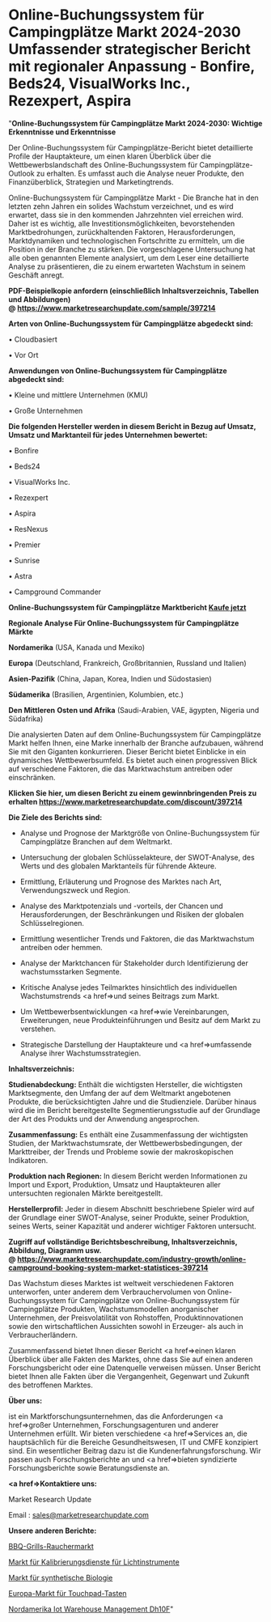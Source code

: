 # Online-Buchungssystem für Campingplätze Markt 2024-2030 Umfassender strategischer Bericht mit regionaler Anpassung - Bonfire, Beds24, VisualWorks Inc., Rezexpert, Aspira

"<strong>Online-Buchungssystem für Campingplätze Markt 2024-2030: Wichtige Erkenntnisse und Erkenntnisse</strong>

Der Online-Buchungssystem für Campingplätze-Bericht bietet detaillierte Profile der Hauptakteure, um einen klaren Überblick über die Wettbewerbslandschaft des Online-Buchungssystem für Campingplätze-Outlook zu erhalten. Es umfasst auch die Analyse neuer Produkte, den Finanzüberblick, Strategien und Marketingtrends.

Online-Buchungssystem für Campingplätze Markt - Die Branche hat in den letzten zehn Jahren ein solides Wachstum verzeichnet, und es wird erwartet, dass sie in den kommenden Jahrzehnten viel erreichen wird. Daher ist es wichtig, alle Investitionsmöglichkeiten, bevorstehenden Marktbedrohungen, zurückhaltenden Faktoren, Herausforderungen, Marktdynamiken und technologischen Fortschritte zu ermitteln, um die Position in der Branche zu stärken. Die vorgeschlagene Untersuchung hat alle oben genannten Elemente analysiert, um dem Leser eine detaillierte Analyse zu präsentieren, die zu einem erwarteten Wachstum in seinem Geschäft anregt.

<strong><b>PDF-Beispielkopie anfordern (einschließlich Inhaltsverzeichnis, Tabellen und Abbildungen) @ </b></strong><strong><a href=https://www.marketresearchupdate.com/sample/397214><strong>https://www.marketresearchupdate.com/sample/397214</u></a></strong></strong>

<strong>Arten von Online-Buchungssystem für Campingplätze abgedeckt sind:</strong>

• Cloudbasiert

• Vor Ort

<strong>Anwendungen von Online-Buchungssystem für Campingplätze abgedeckt sind:</strong>

• Kleine und mittlere Unternehmen (KMU)

• Große Unternehmen

<strong>Die folgenden Hersteller werden in diesem Bericht in Bezug auf Umsatz, Umsatz und Marktanteil für jedes Unternehmen bewertet:</strong>

• Bonfire

• Beds24

• VisualWorks Inc.

• Rezexpert

• Aspira

• ResNexus

• Premier

• Sunrise

• Astra

• Campground Commander

<strong>Online-Buchungssystem für Campingplätze Marktbericht <a href=https://www.marketresearchupdate.com/buynow/397214>Kaufe jetzt</a></strong>

<strong>Regionale Analyse Für Online-Buchungssystem für Campingplätze Märkte</strong>

<strong>Nordamerika</strong> (USA, Kanada und Mexiko)

<strong>Europa</strong> (Deutschland, Frankreich, Großbritannien, Russland und Italien)

<strong>Asien-Pazifik</strong> (China, Japan, Korea, Indien und Südostasien)

<strong>Südamerika</strong> (Brasilien, Argentinien, Kolumbien, etc.)

<strong>Den Mittleren</strong> <strong>Osten und Afrika</strong> (Saudi-Arabien, VAE, ägypten, Nigeria und Südafrika)

Die analysierten Daten auf dem Online-Buchungssystem für Campingplätze Markt helfen Ihnen, eine Marke innerhalb der Branche aufzubauen, während Sie mit den Giganten konkurrieren. Dieser Bericht bietet Einblicke in ein dynamisches Wettbewerbsumfeld. Es bietet auch einen progressiven Blick auf verschiedene Faktoren, die das Marktwachstum antreiben oder einschränken.

<strong>Klicken Sie hier, um diesen Bericht zu einem gewinnbringenden Preis zu erhalten
</strong><strong><a href=https://www.marketresearchupdate.com/discount/397214>https://www.marketresearchupdate.com/discount/397214</b></u></strong></a>

<strong>Die Ziele des Berichts sind:</strong>

- Analyse und Prognose der Marktgröße von Online-Buchungssystem für Campingplätze Branchen auf dem Weltmarkt.

- Untersuchung der globalen Schlüsselakteure, der SWOT-Analyse, des Werts und des globalen Marktanteils für führende Akteure.

- Ermittlung, Erläuterung und Prognose des Marktes nach Art, Verwendungszweck und Region.

- Analyse des Marktpotenzials und -vorteils, der Chancen und Herausforderungen, der Beschränkungen und Risiken der globalen Schlüsselregionen.

- Ermittlung wesentlicher Trends und Faktoren, die das Marktwachstum antreiben oder hemmen.

- Analyse der Marktchancen für Stakeholder durch Identifizierung der wachstumsstarken Segmente.

- Kritische Analyse jedes Teilmarktes hinsichtlich des individuellen Wachstumstrends <a href=>und</a> seines Beitrags zum Markt.

- Um Wettbewerbsentwicklungen <a href=>wie</a> Vereinbarungen, Erweiterungen, neue Produkteinführungen und Besitz auf dem Markt zu verstehen.

- Strategische Darstellung der Hauptakteure und <a href=>umfas</a>sende Analyse ihrer Wachstumsstrategien.

<strong>Inhaltsverzeichnis:</strong>

<strong>Studienabdeckung:</strong> Enthält die wichtigsten Hersteller, die wichtigsten Marktsegmente, den Umfang der auf dem Weltmarkt angebotenen Produkte, die berücksichtigten Jahre und die Studienziele. Darüber hinaus wird die im Bericht bereitgestellte Segmentierungsstudie auf der Grundlage der Art des Produkts und der Anwendung angesprochen.

<strong>Zusammenfassung:</strong> Es enthält eine Zusammenfassung der wichtigsten Studien, der Marktwachstumsrate, der Wettbewerbsbedingungen, der Markttreiber, der Trends und Probleme sowie der makroskopischen Indikatoren.

<strong>Produktion nach Regionen:</strong> In diesem Bericht werden Informationen zu Import und Export, Produktion, Umsatz und Hauptakteuren aller untersuchten regionalen Märkte bereitgestellt.

<strong>Herstellerprofil:</strong> Jeder in diesem Abschnitt beschriebene Spieler wird auf der Grundlage einer SWOT-Analyse, seiner Produkte, seiner Produktion, seines Werts, seiner Kapazität und anderer wichtiger Faktoren untersucht.

<strong><b>Zugriff auf vollständige Berichtsbeschreibung, Inhaltsverzeichnis, Abbildung, Diagramm usw. @ </b></strong><strong><a href=https://www.marketresearchupdate.com/industry-growth/online-campground-booking-system-market-statistices-397214>https://www.marketresearchupdate.com/industry-growth/online-campground-booking-system-market-statistices-397214</a></strong>

Das Wachstum dieses Marktes ist weltweit verschiedenen Faktoren unterworfen, unter anderem dem Verbrauchervolumen von Online-Buchungssystem für Campingplätze von Online-Buchungssystem für Campingplätze Produkten, Wachstumsmodellen anorganischer Unternehmen, der Preisvolatilität von Rohstoffen, Produktinnovationen sowie den wirtschaftlichen Aussichten sowohl in Erzeuger- als auch in Verbraucherländern.

Zusammenfassend bietet Ihnen dieser Bericht <a href=>einen</a> klaren Überblick über alle Fakten des Marktes, ohne dass Sie auf einen anderen Forschungsbericht oder eine Datenquelle verweisen müssen. Unser Bericht bietet Ihnen alle Fakten über die Vergangenheit, Gegenwart und Zukunft des betroffenen Marktes.

<strong>Über uns:</strong>

 ist ein Marktforschungsunternehmen, das die Anforderungen <a href=>großer</a> Unternehmen, Forschungsagenturen und anderer Unternehmen erfüllt. Wir bieten verschiedene <a href=>Services</a> an, die hauptsächlich für die Bereiche Gesundheitswesen, IT und CMFE konzipiert sind. Ein wesentlicher Beitrag dazu ist die Kundenerfahrungsforschung. Wir passen auch Forschungsberichte an und <a href=>bieten</a> syndizierte Forschungsberichte sowie Beratungsdienste an.

<strong><a href=>Kontaktiere uns:</a></strong>

Market Research Update

Email : sales@marketresearchupdate.com

<strong>Unsere anderen Berichte:</strong>

<a href=https://www.linkedin.com/pulse/bbq-grills-smokers-market-2023-2029-in-depth-report-key>BBQ-Grills-Rauchermarkt</a>

<a href=https://www.linkedin.com/pulse/light-instrumentation-calibration-services-market-2023>Markt für Kalibrierungsdienste für Lichtinstrumente</a>

<a href=https://www.linkedin.com/pulse/synthetic-biology-market-research-report-reveals>Markt für synthetische Biologie</a>

<a href=https://www.linkedin.com/pulse/europe-touchpad-button-market-trends-2023-updated>Europa-Markt für Touchpad-Tasten</a>

<a href=https://www.linkedin.com/pulse/north-america-iot-warehouse-management-dh10f/>Nordamerika Iot Warehouse Management Dh10F</a>"
